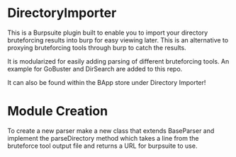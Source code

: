 # DirectoryImporter
This is a Burpsuite plugin built to enable you to import your directory bruteforcing results into burp for easy viewing later. This is an alternative to proxying bruteforcing tools through burp to catch the results.

It is modularized for easily adding parsing of different bruteforcing tools. An example for GoBuster and DirSearch are added to this repo.

It can also be found within the BApp store under Directory Importer!

# Module Creation

To create a new parser make a new class that extends BaseParser and implement the parseDirectory method which takes a line from the bruteforce tool output file and returns a URL for burpsuite to use. 
